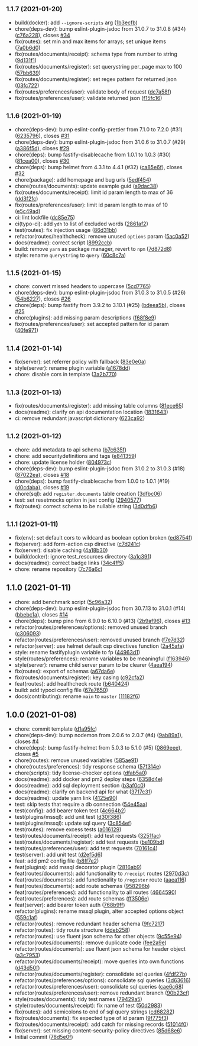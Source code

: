 ## <small>1.1.7 (2021-01-20)</small>

-   build(docker): add `--ignore-scripts` arg ([1b3ecfb](https://github.com/Fdawgs/ydh-app-api/commit/1b3ecfb))
-   chore(deps-dev): bump eslint-plugin-jsdoc from 31.0.7 to 31.0.8 (#34) ([c76a228](https://github.com/Fdawgs/ydh-app-api/commit/c76a228)), closes [#34](https://github.com/Fdawgs/ydh-app-api/issues/34)
-   fix(routes): set min and max items for arrays; set unique items ([7a0b6d0](https://github.com/Fdawgs/ydh-app-api/commit/7a0b6d0))
-   fix(routes/documents/receipt): schema type from number to string ([9d131f1](https://github.com/Fdawgs/ydh-app-api/commit/9d131f1))
-   fix(routes/documents/register): set querystring per_page max to 100 ([57bb639](https://github.com/Fdawgs/ydh-app-api/commit/57bb639))
-   fix(routes/documents/register): set regex pattern for returned json ([03fc722](https://github.com/Fdawgs/ydh-app-api/commit/03fc722))
-   fix(routes/preferences/user): validate body of request ([dc7a58f](https://github.com/Fdawgs/ydh-app-api/commit/dc7a58f))
-   fix(routes/preferences/user): validate returned json ([f15fc16](https://github.com/Fdawgs/ydh-app-api/commit/f15fc16))

## <small>1.1.6 (2021-01-19)</small>

-   chore(deps-dev): bump eslint-config-prettier from 7.1.0 to 7.2.0 (#31) ([6235796](https://github.com/Fdawgs/ydh-app-api/commit/6235796)), closes [#31](https://github.com/Fdawgs/ydh-app-api/issues/31)
-   chore(deps-dev): bump eslint-plugin-jsdoc from 31.0.6 to 31.0.7 (#29) ([a386f5d](https://github.com/Fdawgs/ydh-app-api/commit/a386f5d)), closes [#29](https://github.com/Fdawgs/ydh-app-api/issues/29)
-   chore(deps): bump fastify-disablecache from 1.0.1 to 1.0.3 (#30) ([81cea00](https://github.com/Fdawgs/ydh-app-api/commit/81cea00)), closes [#30](https://github.com/Fdawgs/ydh-app-api/issues/30)
-   chore(deps): bump helmet from 4.3.1 to 4.4.1 (#32) ([ca85e6f](https://github.com/Fdawgs/ydh-app-api/commit/ca85e6f)), closes [#32](https://github.com/Fdawgs/ydh-app-api/issues/32)
-   chore(package): add homepage and bug urls ([5edf454](https://github.com/Fdawgs/ydh-app-api/commit/5edf454))
-   chore(routes/documents): update example guid ([a9dac38](https://github.com/Fdawgs/ydh-app-api/commit/a9dac38))
-   fix(routes/documents/receipt): limit id param length to max of 36 ([dd3f2fc](https://github.com/Fdawgs/ydh-app-api/commit/dd3f2fc))
-   fix(routes/preferences/user): limit id param length to max of 10 ([e5c49ad](https://github.com/Fdawgs/ydh-app-api/commit/e5c49ad))
-   ci: lint lockfile ([dc85e75](https://github.com/Fdawgs/ydh-app-api/commit/dc85e75))
-   ci(typo-ci): add `ydh` to list of excluded words ([2861af2](https://github.com/Fdawgs/ydh-app-api/commit/2861af2))
-   test(routes): fix injection usage ([86d31bb](https://github.com/Fdawgs/ydh-app-api/commit/86d31bb))
-   refactor(routes/healthcheck): remove unused `options` param ([5ac0a52](https://github.com/Fdawgs/ydh-app-api/commit/5ac0a52))
-   docs(readme): correct script ([8992ccb](https://github.com/Fdawgs/ydh-app-api/commit/8992ccb))
-   build: remove `yarn` as package manager, revert to `npm` ([7d872d8](https://github.com/Fdawgs/ydh-app-api/commit/7d872d8))
-   style: rename `querystring` to `query` ([60c8c7a](https://github.com/Fdawgs/ydh-app-api/commit/60c8c7a))

## <small>1.1.5 (2021-01-15)</small>

-   chore: convert missed headers to uppercase ([5cd7765](https://github.com/Fdawgs/ydh-app-api/commit/5cd7765))
-   chore(deps-dev): bump eslint-plugin-jsdoc from 31.0.3 to 31.0.5 (#26) ([54b6227](https://github.com/Fdawgs/ydh-app-api/commit/54b6227)), closes [#26](https://github.com/Fdawgs/ydh-app-api/issues/26)
-   chore(deps): bump fastify from 3.9.2 to 3.10.1 (#25) ([bdeea5b](https://github.com/Fdawgs/ydh-app-api/commit/bdeea5b)), closes [#25](https://github.com/Fdawgs/ydh-app-api/issues/25)
-   chore(plugins): add missing param descriptions ([f68f8e9](https://github.com/Fdawgs/ydh-app-api/commit/f68f8e9))
-   fix(routes/preferences/user): set accepted pattern for id param ([40fe971](https://github.com/Fdawgs/ydh-app-api/commit/40fe971))

## <small>1.1.4 (2021-01-14)</small>

-   fix(server): set referrer policy with fallback ([83e0e0a](https://github.com/Fdawgs/ydh-app-api/commit/83e0e0a))
-   style(server): rename plugin variable ([a1678dd](https://github.com/Fdawgs/ydh-app-api/commit/a1678dd))
-   chore: disable cors in template ([3a2b770](https://github.com/Fdawgs/ydh-app-api/commit/3a2b770))

## <small>1.1.3 (2021-01-13)</small>

-   fix(routes/documents/register): add missing table columns ([81ece65](https://github.com/Fdawgs/ydh-app-api/commit/81ece65))
-   docs(readme): clarify on api documentation location ([1831643](https://github.com/Fdawgs/ydh-app-api/commit/1831643))
-   ci: remove redundant javascript dictionary ([623ca92](https://github.com/Fdawgs/ydh-app-api/commit/623ca92))

## <small>1.1.2 (2021-01-12)</small>

-   chore: add metadata to api schema ([b7c635f](https://github.com/Fdawgs/ydh-app-api/commit/b7c635f))
-   chore: add securitydefinitions and tags ([e841359](https://github.com/Fdawgs/ydh-app-api/commit/e841359))
-   chore: update license holder ([804973c](https://github.com/Fdawgs/ydh-app-api/commit/804973c))
-   chore(deps-dev): bump eslint-plugin-jsdoc from 31.0.2 to 31.0.3 (#18) ([87022ea](https://github.com/Fdawgs/ydh-app-api/commit/87022ea)), closes [#18](https://github.com/Fdawgs/ydh-app-api/issues/18)
-   chore(deps): bump fastify-disablecache from 1.0.0 to 1.0.1 (#19) ([d0cdaba](https://github.com/Fdawgs/ydh-app-api/commit/d0cdaba)), closes [#19](https://github.com/Fdawgs/ydh-app-api/issues/19)
-   chore(sql): add `register.documents` table creation ([3dfbc06](https://github.com/Fdawgs/ydh-app-api/commit/3dfbc06))
-   test: set resetmocks option in jest config ([2940577](https://github.com/Fdawgs/ydh-app-api/commit/2940577))
-   fix(routes): correct schema to be nullable string ([3d0dfb6](https://github.com/Fdawgs/ydh-app-api/commit/3d0dfb6))

## <small>1.1.1 (2021-01-11)</small>

-   fix(env): set default cors to wildcard as boolean option broken ([ed8754f](https://github.com/Fdawgs/ydh-app-api/commit/ed8754f))
-   fix(server): add form-action csp directive ([c7d241c](https://github.com/Fdawgs/ydh-app-api/commit/c7d241c))
-   fix(server): disable caching ([4a18b30](https://github.com/Fdawgs/ydh-app-api/commit/4a18b30))
-   build(docker): ignore test_resources directory ([3a1c391](https://github.com/Fdawgs/ydh-app-api/commit/3a1c391))
-   docs(readme): correct badge links ([34c4ff5](https://github.com/Fdawgs/ydh-app-api/commit/34c4ff5))
-   chore: rename repository ([7c76a6c](https://github.com/Fdawgs/ydh-app-api/commit/7c76a6c))

## 1.1.0 (2021-01-11)

-   chore: add benchmark script ([5c96a32](https://github.com/Fdawgs/ydh-app-api/commit/5c96a32))
-   chore(deps-dev): bump eslint-plugin-jsdoc from 30.7.13 to 31.0.1 (#14) ([bbebc1a](https://github.com/Fdawgs/ydh-app-api/commit/bbebc1a)), closes [#14](https://github.com/Fdawgs/ydh-app-api/issues/14)
-   chore(deps): bump pino from 6.9.0 to 6.10.0 (#13) ([2b9af96](https://github.com/Fdawgs/ydh-app-api/commit/2b9af96)), closes [#13](https://github.com/Fdawgs/ydh-app-api/issues/13)
-   refactor(routes/preferences/options): removed unused branch ([c306093](https://github.com/Fdawgs/ydh-app-api/commit/c306093))
-   refactor(routes/preferences/user): removed unused branch ([f7e7d32](https://github.com/Fdawgs/ydh-app-api/commit/f7e7d32))
-   refactor(server): use helmet default csp directives function ([2a45afa](https://github.com/Fdawgs/ydh-app-api/commit/2a45afa))
-   style: rename fastifyplugin variable to fp ([44963d1](https://github.com/Fdawgs/ydh-app-api/commit/44963d1))
-   style(routes/preferences): rename variables to be meaningful ([f163946](https://github.com/Fdawgs/ydh-app-api/commit/f163946))
-   style(server): rename child server param to be clearer ([4aea194](https://github.com/Fdawgs/ydh-app-api/commit/4aea194))
-   fix(routes): export of schemas ([a67da6e](https://github.com/Fdawgs/ydh-app-api/commit/a67da6e))
-   fix(routes/documents/register): key casing ([c92cfa2](https://github.com/Fdawgs/ydh-app-api/commit/c92cfa2))
-   feat(routes): add healthcheck route ([b640424](https://github.com/Fdawgs/ydh-app-api/commit/b640424))
-   build: add typoci config file ([67e7650](https://github.com/Fdawgs/ydh-app-api/commit/67e7650))
-   docs(contributing): rename `main` to `master` ([11182f6](https://github.com/Fdawgs/ydh-app-api/commit/11182f6))

## 1.0.0 (2021-01-08)

-   chore: commit template ([d1a95fc](https://github.com/Fdawgs/ydh-app-api/commit/d1a95fc))
-   chore(deps-dev): bump nodemon from 2.0.6 to 2.0.7 (#4) ([9ab89a1](https://github.com/Fdawgs/ydh-app-api/commit/9ab89a1)), closes [#4](https://github.com/Fdawgs/ydh-app-api/issues/4)
-   chore(deps): bump fastify-helmet from 5.0.3 to 5.1.0 (#5) ([0869eee](https://github.com/Fdawgs/ydh-app-api/commit/0869eee)), closes [#5](https://github.com/Fdawgs/ydh-app-api/issues/5)
-   chore(routes): remove unused variables ([585ae91](https://github.com/Fdawgs/ydh-app-api/commit/585ae91))
-   chore(routes/preferences): tidy response schema ([57f314e](https://github.com/Fdawgs/ydh-app-api/commit/57f314e))
-   chore(scripts): tidy license-checker options ([dfab5a0](https://github.com/Fdawgs/ydh-app-api/commit/dfab5a0))
-   docs(readme): add docker and pm2 deploy steps ([6358d4e](https://github.com/Fdawgs/ydh-app-api/commit/6358d4e))
-   docs(readme): add sql deployment section ([b3af0c0](https://github.com/Fdawgs/ydh-app-api/commit/b3af0c0))
-   docs(readme): clarify on backend api for what ([3717c31](https://github.com/Fdawgs/ydh-app-api/commit/3717c31))
-   docs(readme): update yarn link ([4125e90](https://github.com/Fdawgs/ydh-app-api/commit/4125e90))
-   test: skip tests that require a db connection ([54e45aa](https://github.com/Fdawgs/ydh-app-api/commit/54e45aa))
-   test(config): add bearer token test ([4c664b2](https://github.com/Fdawgs/ydh-app-api/commit/4c664b2))
-   test(plugins/mssql): add unit test ([d30f386](https://github.com/Fdawgs/ydh-app-api/commit/d30f386))
-   test(plugins/mssql): update sql query ([3c854ef](https://github.com/Fdawgs/ydh-app-api/commit/3c854ef))
-   test(routes): remove excess tests ([a016129](https://github.com/Fdawgs/ydh-app-api/commit/a016129))
-   test(routes/documents/receipt): add test requests ([3251fac](https://github.com/Fdawgs/ydh-app-api/commit/3251fac))
-   test(routes/documents/register): add test requests ([be109bd](https://github.com/Fdawgs/ydh-app-api/commit/be109bd))
-   test(routes/preferences/user): add test requests ([70161c4](https://github.com/Fdawgs/ydh-app-api/commit/70161c4))
-   test(server): add unit test ([d2ef5d6](https://github.com/Fdawgs/ydh-app-api/commit/d2ef5d6))
-   feat: add pm2 config file ([b8ff7e2](https://github.com/Fdawgs/ydh-app-api/commit/b8ff7e2))
-   feat(plugins): add mssql decorator plugin ([2816ab9](https://github.com/Fdawgs/ydh-app-api/commit/2816ab9))
-   feat(routes/documents): add functionality to `/receipt` routes ([2970d3c](https://github.com/Fdawgs/ydh-app-api/commit/2970d3c))
-   feat(routes/documents): add functionality to `/register` route ([aaea116](https://github.com/Fdawgs/ydh-app-api/commit/aaea116))
-   feat(routes/documents): add route schemas ([958296b](https://github.com/Fdawgs/ydh-app-api/commit/958296b))
-   feat(routes/preferences): add functionality to all routes ([4664590](https://github.com/Fdawgs/ydh-app-api/commit/4664590))
-   feat(routes/preferences): add route schemas ([ff3506e](https://github.com/Fdawgs/ydh-app-api/commit/ff3506e))
-   feat(server): add bearer token auth ([768b9ff](https://github.com/Fdawgs/ydh-app-api/commit/768b9ff))
-   refactor(plugins): rename mssql plugin, alter accepted options object ([559c1af](https://github.com/Fdawgs/ydh-app-api/commit/559c1af))
-   refactor(routes): remove redundant header schema ([9fc7217](https://github.com/Fdawgs/ydh-app-api/commit/9fc7217))
-   refactor(routes): tidy route structure ([ddeb258](https://github.com/Fdawgs/ydh-app-api/commit/ddeb258))
-   refactor(routes): use fluent json schema for other objects ([9c55e94](https://github.com/Fdawgs/ydh-app-api/commit/9c55e94))
-   refactor(routes/documents): remove duplicate code ([fee2a9e](https://github.com/Fdawgs/ydh-app-api/commit/fee2a9e))
-   refactor(routes/documents): use fluent json schema for header object ([a3c7953](https://github.com/Fdawgs/ydh-app-api/commit/a3c7953))
-   refactor(routes/documents/receipt): move queries into own functions ([d43d50f](https://github.com/Fdawgs/ydh-app-api/commit/d43d50f))
-   refactor(routes/documents/register): consolidate sql queries ([4fdf27b](https://github.com/Fdawgs/ydh-app-api/commit/4fdf27b))
-   refactor(routes/preferences/options): consolidate sql queries ([3d63616](https://github.com/Fdawgs/ydh-app-api/commit/3d63616))
-   refactor(routes/preferences/user): consolidate sql queries ([cae6c68](https://github.com/Fdawgs/ydh-app-api/commit/cae6c68))
-   refactor(routes/preferences/user): remove redundant branch ([90b23cf](https://github.com/Fdawgs/ydh-app-api/commit/90b23cf))
-   style(routes/documents): tidy test names ([79429a5](https://github.com/Fdawgs/ydh-app-api/commit/79429a5))
-   style(routes/documents/receipt): fix name of test ([50d2983](https://github.com/Fdawgs/ydh-app-api/commit/50d2983))
-   fix(routes): add semicolons to end of sql query strings ([cd68282](https://github.com/Fdawgs/ydh-app-api/commit/cd68282))
-   fix(routes/documents): fix expected type of id param ([9f775f3](https://github.com/Fdawgs/ydh-app-api/commit/9f775f3))
-   fix(routes/documents/receipt): add catch for missing records ([51014f0](https://github.com/Fdawgs/ydh-app-api/commit/51014f0))
-   fix(server): set missing content-security-policy directives ([85d68e6](https://github.com/Fdawgs/ydh-app-api/commit/85d68e6))
-   Initial commit ([78d5e0f](https://github.com/Fdawgs/ydh-app-api/commit/78d5e0f))
